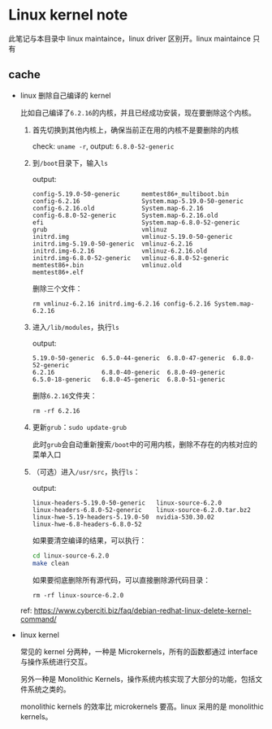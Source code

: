 # Linux kernel note

此笔记与本目录中 linux maintaince，linux driver 区别开。linux maintaince 只有

## cache

* linux 删除自己编译的 kernel

    比如自己编译了`6.2.16`的内核，并且已经成功安装，现在要删除这个内核。

    1. 首先切换到其他内核上，确保当前正在用的内核不是要删除的内核

        check: `uname -r`, output: `6.8.0-52-generic`

    1. 到`/boot`目录下，输入`ls`

        output:

        ```
        config-5.19.0-50-generic      memtest86+_multiboot.bin
        config-6.2.16                 System.map-5.19.0-50-generic
        config-6.2.16.old             System.map-6.2.16
        config-6.8.0-52-generic       System.map-6.2.16.old
        efi                           System.map-6.8.0-52-generic
        grub                          vmlinuz
        initrd.img                    vmlinuz-5.19.0-50-generic
        initrd.img-5.19.0-50-generic  vmlinuz-6.2.16
        initrd.img-6.2.16             vmlinuz-6.2.16.old
        initrd.img-6.8.0-52-generic   vmlinuz-6.8.0-52-generic
        memtest86+.bin                vmlinuz.old
        memtest86+.elf
        ```

        删除三个文件：

        `rm vmlinuz-6.2.16 initrd.img-6.2.16 config-6.2.16 System.map-6.2.16`

    1. 进入`/lib/modules`，执行`ls`

        output:

        ```
        5.19.0-50-generic  6.5.0-44-generic  6.8.0-47-generic  6.8.0-52-generic
        6.2.16             6.8.0-40-generic  6.8.0-49-generic
        6.5.0-18-generic   6.8.0-45-generic  6.8.0-51-generic
        ```

        删除`6.2.16`文件夹：
        
        `rm -rf 6.2.16`

    1. 更新`grub`：`sudo update-grub`

        此时`grub`会自动重新搜索`/boot`中的可用内核，删除不存在的内核对应的菜单入口

    1. （可选）进入`/usr/src`，执行`ls`：

        output:

        ```
        linux-headers-5.19.0-50-generic   linux-source-6.2.0
        linux-headers-6.8.0-52-generic    linux-source-6.2.0.tar.bz2
        linux-hwe-5.19-headers-5.19.0-50  nvidia-530.30.02
        linux-hwe-6.8-headers-6.8.0-52
        ```

        如果要清空编译的结果，可以执行：

        ```bash
        cd linux-source-6.2.0
        make clean
        ```

        如果要彻底删除所有源代码，可以直接删除源代码目录：

        `rm -rf linux-source-6.2.0`

    ref: <https://www.cyberciti.biz/faq/debian-redhat-linux-delete-kernel-command/>

* linux kernel

    常见的 kernel 分两种，一种是 Microkernels，所有的函数都通过 interface 与操作系统进行交互。

    另外一种是 Monolithic Kernels，操作系统内核实现了大部分的功能，包括文件系统之类的。

    monolithic kernels 的效率比 microkernels 要高。linux 采用的是 monolithic kernels。